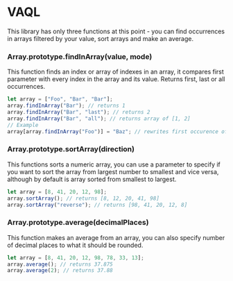 # VAQL
This library has only three functions at this point - you can find occurrences in arrays filtered by your value, sort arrays and make an average.
### Array.prototype.findInArray(value, mode)
This function finds an index or array of indexes in an array, it compares first parameter with every index in the array and its value. Returns first, last or all occurrences.
```js
let array = ["Foo", "Bar", "Bar"];
array.findInArray("Bar"); // returns 1
array.findInArray("Bar", "last"); // returns 2
array.findInArray("Bar", "all"); // returns array of [1, 2]
// Example
array[array.findInArray("Foo")] = "Baz"; // rewrites first occurence of "Foo" (0) with "Baz".
```
### Array.prototype.sortArray(direction)
This functions sorts a numeric array, you can use a parameter to specify if you want to sort the array from largest number to smallest and vice versa, although by default is array sorted from smallest to largest.
```js
let array = [8, 41, 20, 12, 98];
array.sortArray(); // returns [8, 12, 20, 41, 98]
array.sortArray("reverse"); // returns [98, 41, 20, 12, 8] 
```
### Array.prototype.average(decimalPlaces)
This function makes an average from an array, you can also specify number of decimal places to what it should be rounded.
```js
let array = [8, 41, 20, 12, 98, 78, 33, 13];
array.average(); // returns 37.875
array.average(2); // returns 37.88
```
